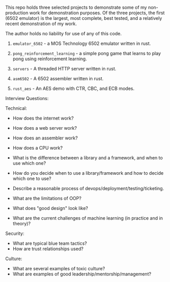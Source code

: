 
This repo holds three selected projects to demonstrate some of my non-production work for demonstration purposes. Of the three projects, the first (6502 emulator) is the largest, most complete, best tested, and a relatively recent demonstration of my work.

The author holds no liability for use of any of this code.

1. `emulator_6502` - a MOS Technology 6502 emulator written in rust.

2. `pong_reinforcement_learning` - a simple pong game that learns to play pong using reinforcement learning.

3. `servers` - A threaded HTTP server written in rust.

4. `asm6502` - A 6502 assembler written in rust.

5. `rust_aes` - An AES demo with CTR, CBC, and ECB modes.


Interview Questions:

Technical:
  - How does the internet work?
  - How does a web server work?
  - How does an assembler work?
  - How does a CPU work?
  
  - What is the difference between a library and a framework, and when to use which one?
  - How do you decide when to use a library/framework and how to decide which one to use?
  
  - Describe a reasonable process of devops/deployment/testing/ticketing.
  
  - What are the limitations of OOP?
  - What does "good design" look like?
  
  - What are the current challenges of machine learning (in practice and in theory)?
  
  Security:
  - What are typical blue team tactics?
  - How are trust relationships used?
  
  
  Culture:
  - What are several examples of toxic culture?
  - What are examples of good leadership/mentorship/management?
